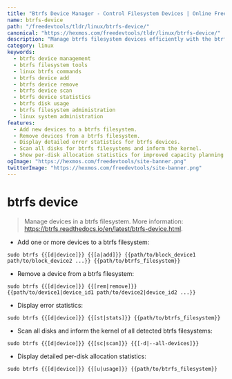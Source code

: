 ```yaml
---
title: "Btrfs Device Manager - Control Filesystem Devices | Online Free DevTools by Hexmos"
name: btrfs-device
path: "/freedevtools/tldr/linux/btrfs-device/"
canonical: "https://hexmos.com/freedevtools/tldr/linux/btrfs-device/"
description: "Manage btrfs filesystem devices efficiently with the btrfs-device command. Add, remove, and scan devices; view detailed usage statistics. Free online tool, no registration required."
category: linux
keywords:
  - btrfs device management
  - btrfs filesystem tools
  - linux btrfs commands
  - btrfs device add
  - btrfs device remove
  - btrfs device scan
  - btrfs device statistics
  - btrfs disk usage
  - btrfs filesystem administration
  - linux system administration
features:
  - Add new devices to a btrfs filesystem.
  - Remove devices from a btrfs filesystem.
  - Display detailed error statistics for btrfs devices.
  - Scan all disks for btrfs filesystems and inform the kernel.
  - Show per-disk allocation statistics for improved capacity planning.
ogImage: "https://hexmos.com/freedevtools/site-banner.png"
twitterImage: "https://hexmos.com/freedevtools/site-banner.png"
---
```


# btrfs device

> Manage devices in a btrfs filesystem.
> More information: <https://btrfs.readthedocs.io/en/latest/btrfs-device.html>.

- Add one or more devices to a btrfs filesystem:

`sudo btrfs {{[d|device]}} {{[a|add]}} {{path/to/block_device1 path/to/block_device2 ...}} {{path/to/btrfs_filesystem}}`

- Remove a device from a btrfs filesystem:

`sudo btrfs {{[d|device]}} {{[rem|remove]}} {{path/to/device1|device_id1 path/to/device2|device_id2 ...}}`

- Display error statistics:

`sudo btrfs {{[d|device]}} {{[st|stats]}} {{path/to/btrfs_filesystem}}`

- Scan all disks and inform the kernel of all detected btrfs filesystems:

`sudo btrfs {{[d|device]}} {{[sc|scan]}} {{[-d|--all-devices]}}`

- Display detailed per-disk allocation statistics:

`sudo btrfs {{[d|device]}} {{[u|usage]}} {{path/to/btrfs_filesystem}}`
